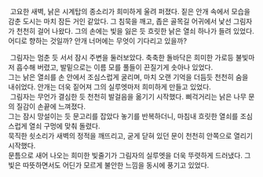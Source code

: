&nbsp;고요한 새벽, 낡은 시계탑의 종소리가 희미하게 울려 퍼졌다. 짙은 안개 속에서 모습을 감춘 도시는 마치 잠든 거인 같았다.
그 침묵을 깨고, 좁은 골목길 어귀에서 낯선 그림자가 천천히 걸어 나왔다. 그의 손에는 빛을 잃은 듯 흐릿한 낡은 열쇠 하나가 들려 있었다.
어디로 향하는 것일까? 안개 너머에는 무엇이 기다리고 있을까?  

&nbsp;그림자는 멈춘 듯 서서 잠시 주변을 둘러보았다. 축축한 돌바닥은 희미한 가로등 불빛마저 흡수해 버렸고, 발밑으로는 이름 모를 풀들이 끈질기게 솟아나 있었다.  
그는 낡은 열쇠를 손 안에서 조심스럽게 굴리며, 마치 오랜 기억을 더듬듯 천천히 숨을 내쉬었다.
안개는 더욱 짙어져 그의 실루엣마저 희미하게 만들고 있었다.  
&nbsp;그림자는 무언가 결심한 듯 천천히 발걸음을 옮기기 시작했다. 삐걱거리는 낡은 나무 문의 질감이 손끝에 느껴졌다.  
그는 잠시 망설이는 듯 문고리를 잡았다 놓기를 반복하더니, 마침내 흐릿한 열쇠를 조심스럽게 열쇠 구멍에 맞춰 돌렸다.  
묵직한 쇳소리가 새벽의 정적을 깨뜨리고, 굳게 닫혀 있던 문이 천천히 안쪽으로 열리기 시작했다.  
문틈으로 새어 나오는 희미한 빛줄기가 그림자의 실루엣을 더욱 뚜렷하게 드러냈다. 그 빛은 따뜻하면서도 어딘가 모르게 불안한 느낌을 동시에 풍기고 있었다.    
